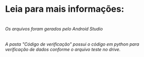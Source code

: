 # Leia para mais informações: <h1> 
###### Os arquivos foram gerados pelo Android Studio  <h6> 
###### A pasta "Código de verificação" possui o código em python para verificação de dados conforme o arquivo teste no drive.  <h6> 
